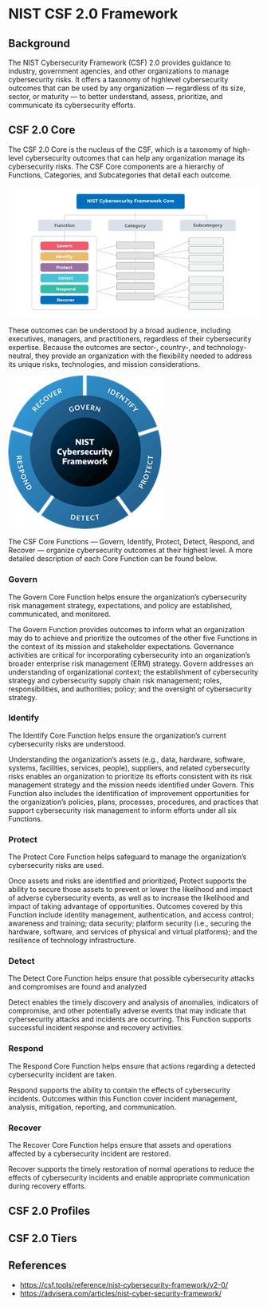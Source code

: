 
# NIST CSF 2.0 Framework

## Background

The NIST Cybersecurity Framework (CSF) 2.0 provides guidance to industry, government agencies, and other organizations to manage cybersecurity risks. It offers a taxonomy of highlevel cybersecurity outcomes that can be used by any organization — regardless of its size, sector, or maturity — to better understand, assess, prioritize, and communicate its cybersecurity efforts.

## CSF 2.0 Core

The CSF 2.0 Core is the nucleus of the CSF, which is a taxonomy of high-level cybersecurity outcomes that can help any organization manage its cybersecurity risks. The CSF Core
components are a hierarchy of Functions, Categories, and Subcategories that detail each outcome.

![CSF 2.0 Core, Categories, and Subcategories Relationship](/img/nist-csf-2-core-relationships.png)

These outcomes can be understood by a broad audience, including executives, managers, and practitioners, regardless of their cybersecurity expertise. Because the outcomes are sector-, country-, and technology-neutral, they provide an organization with the flexibility needed to address its unique risks, technologies, and mission considerations. 

![CSF 2.0 Core Overview](/img/nist-csf-2-core-overview.png)

The CSF Core Functions — Govern, Identify, Protect, Detect, Respond, and Recover — organize cybersecurity outcomes at their highest level. A more detailed description of each Core Function can be found below.

### Govern

The Govern Core Function helps ensure the organization’s cybersecurity risk management strategy, expectations, and policy are established, communicated, and monitored.

The Govern Function provides outcomes to inform what an organization may do to achieve and prioritize the outcomes of the other five Functions in the context of its mission and stakeholder expectations. Governance activities are critical for incorporating cybersecurity into an organization’s broader enterprise risk management (ERM) strategy. Govern addresses an understanding of organizational context; the establishment of cybersecurity strategy and cybersecurity supply chain risk management; roles, responsibilities, and authorities; policy; and the oversight of cybersecurity strategy.

### Identify

The Identify Core Function helps ensure the organization’s current cybersecurity risks are understood.

Understanding the organization’s assets (e.g., data, hardware, software, systems, facilities, services, people), suppliers, and related cybersecurity risks enables an organization to prioritize its efforts consistent with its risk management strategy and the mission needs identified under Govern. This Function also includes the identification of improvement opportunities for the organization’s policies, plans, processes, procedures, and practices that support cybersecurity risk management to inform efforts under all six Functions.

### Protect

The Protect Core Function helps safeguard to manage the organization’s cybersecurity risks are used.

Once assets and risks are identified and prioritized, Protect supports the ability to secure those assets to prevent or lower the likelihood and impact of adverse cybersecurity events, as well as to increase the likelihood and impact of taking advantage of opportunities. Outcomes covered by this Function include identity management, authentication, and access control; awareness and training; data security; platform security (i.e., securing the hardware, software, and services of physical and virtual platforms); and the resilience of technology infrastructure.

### Detect

The Detect Core Function helps ensure that possible cybersecurity attacks and compromises are found and analyzed

Detect enables the timely discovery and analysis of anomalies, indicators of compromise, and other potentially adverse events that may indicate that cybersecurity attacks and incidents are occurring. This Function supports successful incident response and recovery activities.

### Respond

The Respond Core Function helps ensure that actions regarding a detected cybersecurity incident are taken.

Respond supports the ability to contain the effects of cybersecurity incidents. Outcomes within this Function cover incident management, analysis, mitigation, reporting, and communication.

### Recover

The Recover Core Function helps ensure that assets and operations affected by a cybersecurity incident are restored.

Recover supports the timely restoration of normal operations to reduce the effects of cybersecurity incidents and enable appropriate communication during recovery efforts.

## CSF 2.0 Profiles

## CSF 2.0 Tiers

## References

* <https://csf.tools/reference/nist-cybersecurity-framework/v2-0/>
* <https://advisera.com/articles/nist-cyber-security-framework/>
